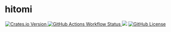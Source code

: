 # hitomi

<p align="center">
<a href="https://crates.io/hitomi"><img alt="Crates.io Version" src="https://img.shields.io/crates/v/hitomi">
</a>
<a href="https://github.com/nledford/hitomi/actions/workflows/ci.yaml"><img alt="GitHub Actions Workflow Status" src="https://img.shields.io/github/actions/workflow/status/nledford/hitomi/ci.yaml">
</a>
<a href="https://docs.rs/hitomi/"><img src="https://img.shields.io/docsrs/hitomi?style=flat&amp;labelColor=1c1d42&amp;color=4f396a&amp;logo=Rust&amp;logoColor=white" /></a>
<a href="https://raw.githubusercontent.com/nledford/hitomi/master/LICENSE"><img alt="GitHub License" src="https://img.shields.io/github/license/nledford/hitomi">
</a>
</p>
